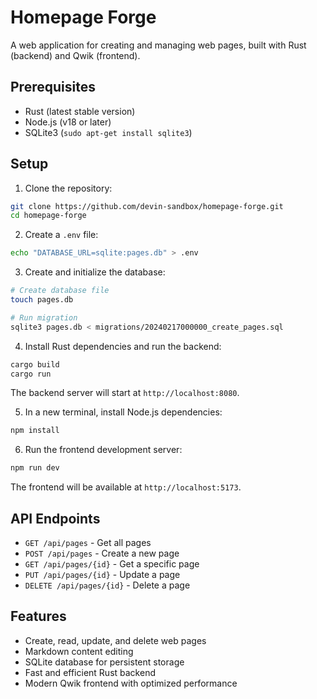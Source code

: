 # Homepage Forge

A web application for creating and managing web pages, built with Rust (backend) and Qwik (frontend).

## Prerequisites

- Rust (latest stable version)
- Node.js (v18 or later)
- SQLite3 (`sudo apt-get install sqlite3`)

## Setup

1. Clone the repository:
```bash
git clone https://github.com/devin-sandbox/homepage-forge.git
cd homepage-forge
```

2. Create a `.env` file:
```bash
echo "DATABASE_URL=sqlite:pages.db" > .env
```

3. Create and initialize the database:
```bash
# Create database file
touch pages.db

# Run migration
sqlite3 pages.db < migrations/20240217000000_create_pages.sql
```

4. Install Rust dependencies and run the backend:
```bash
cargo build
cargo run
```

The backend server will start at `http://localhost:8080`.

5. In a new terminal, install Node.js dependencies:
```bash
npm install
```

6. Run the frontend development server:
```bash
npm run dev
```

The frontend will be available at `http://localhost:5173`.

## API Endpoints

- `GET /api/pages` - Get all pages
- `POST /api/pages` - Create a new page
- `GET /api/pages/{id}` - Get a specific page
- `PUT /api/pages/{id}` - Update a page
- `DELETE /api/pages/{id}` - Delete a page

## Features

- Create, read, update, and delete web pages
- Markdown content editing
- SQLite database for persistent storage
- Fast and efficient Rust backend
- Modern Qwik frontend with optimized performance
